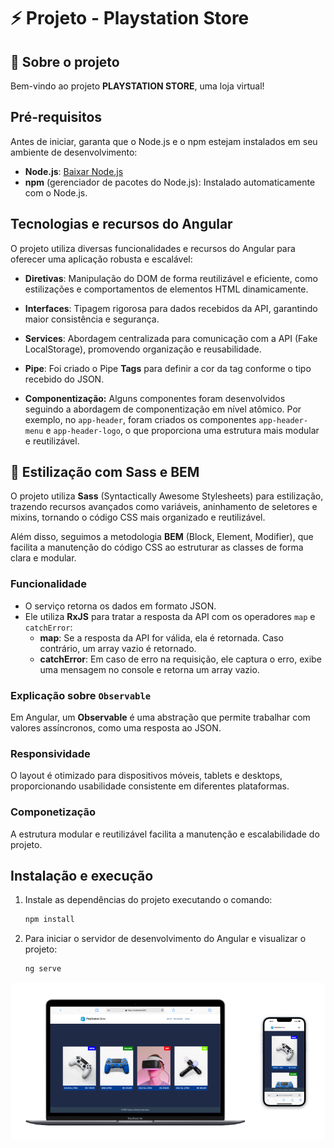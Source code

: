 # ⚡ Projeto - Playstation Store

## 🚀 Sobre o projeto 
Bem-vindo ao projeto **PLAYSTATION STORE**, uma loja virtual!

## Pré-requisitos
Antes de iniciar, garanta que o Node.js e o npm estejam instalados em seu ambiente de desenvolvimento:

- **Node.js**: [Baixar Node.js](https://nodejs.org/)  
- **npm** (gerenciador de pacotes do Node.js): Instalado automaticamente com o Node.js.

## Tecnologias e recursos do Angular
O projeto utiliza diversas funcionalidades e recursos do Angular para oferecer uma aplicação robusta e escalável:

- **Diretivas**: Manipulação do DOM de forma reutilizável e eficiente, como estilizações e comportamentos de elementos HTML dinamicamente.

- **Interfaces**: Tipagem rigorosa para dados recebidos da API, garantindo maior consistência e segurança.

- **Services**: Abordagem centralizada para comunicação com a API (Fake LocalStorage), promovendo organização e reusabilidade.

- **Pipe**: Foi criado o Pipe **Tags** para definir a cor da tag conforme o tipo recebido do JSON.

- **Componentização:** Alguns componentes foram desenvolvidos seguindo a abordagem de componentização em nível atômico. Por exemplo, no `app-header`, foram criados os componentes `app-header-menu` e `app-header-logo`, o que proporciona uma estrutura mais modular e reutilizável.

## 🎨 Estilização com Sass e BEM

O projeto utiliza **Sass** (Syntactically Awesome Stylesheets) para estilização, trazendo recursos avançados como variáveis, aninhamento de seletores e mixins, tornando o código CSS mais organizado e reutilizável.

Além disso, seguimos a metodologia **BEM** (Block, Element, Modifier), que facilita a manutenção do código CSS ao estruturar as classes de forma clara e modular.

### Funcionalidade
- O serviço retorna os dados em formato JSON.
- Ele utiliza **RxJS** para tratar a resposta da API com os operadores `map` e `catchError`:
  - **map**: Se a resposta da API for válida, ela é retornada. Caso contrário, um array vazio é retornado.
  - **catchError**: Em caso de erro na requisição, ele captura o erro, exibe uma mensagem no console e retorna um array vazio.

### Explicação sobre `Observable`
Em Angular, um **Observable** é uma abstração que permite trabalhar com valores assíncronos, como uma resposta ao JSON.

### Responsividade
O layout é otimizado para dispositivos móveis, tablets e desktops, proporcionando usabilidade consistente em diferentes plataformas.

### Componetização
A estrutura modular e reutilizável facilita a manutenção e escalabilidade do projeto.

## Instalação e execução
1. Instale as dependências do projeto executando o comando:

   ```bash
   npm install
   ```
      
2. Para iniciar o servidor de desenvolvimento do Angular e visualizar o projeto:

   ```bash
   ng serve
   ```

<img src="./src/assets/images/readme.png" />
